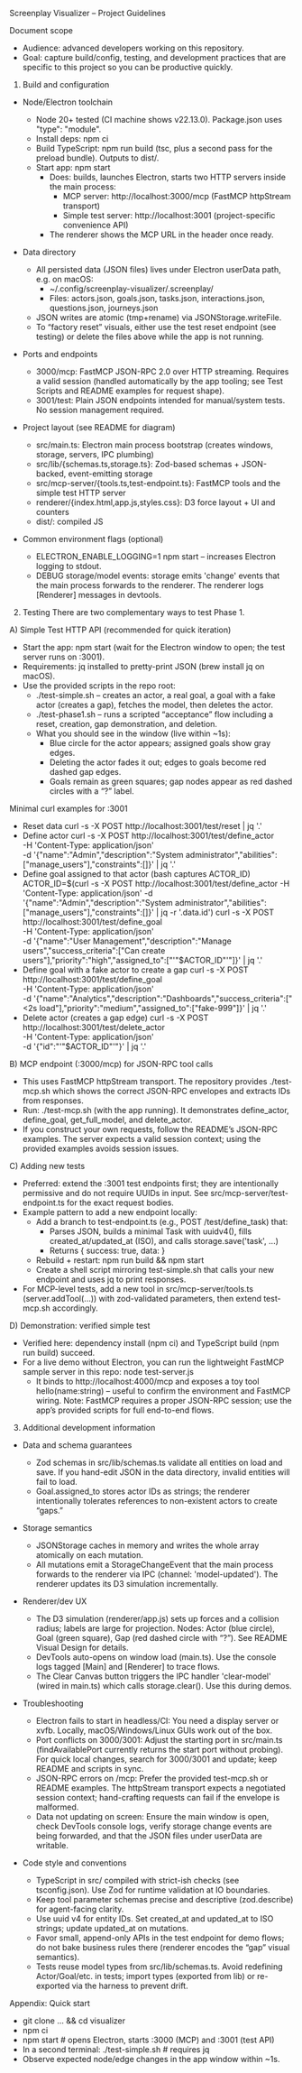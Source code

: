 Screenplay Visualizer – Project Guidelines

Document scope
- Audience: advanced developers working on this repository.
- Goal: capture build/config, testing, and development practices that are specific to this project so you can be productive quickly.

1) Build and configuration
- Node/Electron toolchain
  - Node 20+ tested (CI machine shows v22.13.0). Package.json uses "type": "module".
  - Install deps: npm ci
  - Build TypeScript: npm run build (tsc, plus a second pass for the preload bundle). Outputs to dist/.
  - Start app: npm start
    - Does: builds, launches Electron, starts two HTTP servers inside the main process:
      - MCP server: http://localhost:3000/mcp (FastMCP httpStream transport)
      - Simple test server: http://localhost:3001 (project-specific convenience API)
    - The renderer shows the MCP URL in the header once ready.

- Data directory
  - All persisted data (JSON files) lives under Electron userData path, e.g. on macOS:
    - ~/.config/screenplay-visualizer/.screenplay/
    - Files: actors.json, goals.json, tasks.json, interactions.json, questions.json, journeys.json
  - JSON writes are atomic (tmp+rename) via JSONStorage.writeFile.
  - To “factory reset” visuals, either use the test reset endpoint (see testing) or delete the files above while the app is not running.

- Ports and endpoints
  - 3000/mcp: FastMCP JSON-RPC 2.0 over HTTP streaming. Requires a valid session (handled automatically by the app tooling; see Test Scripts and README examples for request shape).
  - 3001/test: Plain JSON endpoints intended for manual/system tests. No session management required.

- Project layout (see README for diagram)
  - src/main.ts: Electron main process bootstrap (creates windows, storage, servers, IPC plumbing)
  - src/lib/{schemas.ts,storage.ts}: Zod-based schemas + JSON-backed, event-emitting storage
  - src/mcp-server/{tools.ts,test-endpoint.ts}: FastMCP tools and the simple test HTTP server
  - renderer/{index.html,app.js,styles.css}: D3 force layout + UI and counters
  - dist/: compiled JS

- Common environment flags (optional)
  - ELECTRON_ENABLE_LOGGING=1 npm start – increases Electron logging to stdout.
  - DEBUG storage/model events: storage emits 'change' events that the main process forwards to the renderer. The renderer logs [Renderer] messages in devtools.

2) Testing
There are two complementary ways to test Phase 1.

A) Simple Test HTTP API (recommended for quick iteration)
- Start the app: npm start (wait for the Electron window to open; the test server runs on :3001).
- Requirements: jq installed to pretty-print JSON (brew install jq on macOS).
- Use the provided scripts in the repo root:
  - ./test-simple.sh – creates an actor, a real goal, a goal with a fake actor (creates a gap), fetches the model, then deletes the actor.
  - ./test-phase1.sh – runs a scripted “acceptance” flow including a reset, creation, gap demonstration, and deletion.
  - What you should see in the window (live within ~1s):
    - Blue circle for the actor appears; assigned goals show gray edges.
    - Deleting the actor fades it out; edges to goals become red dashed gap edges.
    - Goals remain as green squares; gap nodes appear as red dashed circles with a “?” label.

Minimal curl examples for :3001
- Reset data
  curl -s -X POST http://localhost:3001/test/reset | jq '.'
- Define actor
  curl -s -X POST http://localhost:3001/test/define_actor \
    -H 'Content-Type: application/json' \
    -d '{"name":"Admin","description":"System administrator","abilities":["manage_users"],"constraints":[]}' | jq '.'
- Define goal assigned to that actor (bash captures ACTOR_ID)
  ACTOR_ID=$(curl -s -X POST http://localhost:3001/test/define_actor -H 'Content-Type: application/json' -d '{"name":"Admin","description":"System administrator","abilities":["manage_users"],"constraints":[]}' | jq -r '.data.id')
  curl -s -X POST http://localhost:3001/test/define_goal \
    -H 'Content-Type: application/json' \
    -d '{"name":"User Management","description":"Manage users","success_criteria":["Can create users"],"priority":"high","assigned_to":["'"$ACTOR_ID"'"]}' | jq '.'
- Define goal with a fake actor to create a gap
  curl -s -X POST http://localhost:3001/test/define_goal \
    -H 'Content-Type: application/json' \
    -d '{"name":"Analytics","description":"Dashboards","success_criteria":["<2s load"],"priority":"medium","assigned_to":["fake-999"]}' | jq '.'
- Delete actor (creates a gap edge)
  curl -s -X POST http://localhost:3001/test/delete_actor \
    -H 'Content-Type: application/json' \
    -d '{"id":"'"$ACTOR_ID"'"}' | jq '.'

B) MCP endpoint (:3000/mcp) for JSON-RPC tool calls
- This uses FastMCP httpStream transport. The repository provides ./test-mcp.sh which shows the correct JSON-RPC envelopes and extracts IDs from responses.
- Run: ./test-mcp.sh (with the app running). It demonstrates define_actor, define_goal, get_full_model, and delete_actor.
- If you construct your own requests, follow the README’s JSON-RPC examples. The server expects a valid session context; using the provided examples avoids session issues.

C) Adding new tests
- Preferred: extend the :3001 test endpoints first; they are intentionally permissive and do not require UUIDs in input. See src/mcp-server/test-endpoint.ts for the exact request bodies.
- Example pattern to add a new endpoint locally:
  - Add a branch to test-endpoint.ts (e.g., POST /test/define_task) that:
    - Parses JSON, builds a minimal Task with uuidv4(), fills created_at/updated_at (ISO), and calls storage.save('task', ...)
    - Returns { success: true, data: <entity> }
  - Rebuild + restart: npm run build && npm start
  - Create a shell script mirroring test-simple.sh that calls your new endpoint and uses jq to print responses.
- For MCP-level tests, add a new tool in src/mcp-server/tools.ts (server.addTool(...)) with zod-validated parameters, then extend test-mcp.sh accordingly.

D) Demonstration: verified simple test
- Verified here: dependency install (npm ci) and TypeScript build (npm run build) succeed.
- For a live demo without Electron, you can run the lightweight FastMCP sample server in this repo: node test-server.js
  - It binds to http://localhost:4000/mcp and exposes a toy tool hello(name:string) – useful to confirm the environment and FastMCP wiring. Note: FastMCP requires a proper JSON-RPC session; use the app’s provided scripts for full end-to-end flows.

3) Additional development information
- Data and schema guarantees
  - Zod schemas in src/lib/schemas.ts validate all entities on load and save. If you hand-edit JSON in the data directory, invalid entities will fail to load.
  - Goal.assigned_to stores actor IDs as strings; the renderer intentionally tolerates references to non-existent actors to create “gaps.”

- Storage semantics
  - JSONStorage caches in memory and writes the whole array atomically on each mutation.
  - All mutations emit a StorageChangeEvent that the main process forwards to the renderer via IPC (channel: 'model-updated'). The renderer updates its D3 simulation incrementally.

- Renderer/dev UX
  - The D3 simulation (renderer/app.js) sets up forces and a collision radius; labels are large for projection. Nodes: Actor (blue circle), Goal (green square), Gap (red dashed circle with “?”). See README Visual Design for details.
  - DevTools auto-opens on window load (main.ts). Use the console logs tagged [Main] and [Renderer] to trace flows.
  - The Clear Canvas button triggers the IPC handler 'clear-model' (wired in main.ts) which calls storage.clear(). Use this during demos.

- Troubleshooting
  - Electron fails to start in headless/CI: You need a display server or xvfb. Locally, macOS/Windows/Linux GUIs work out of the box.
  - Port conflicts on 3000/3001: Adjust the starting port in src/main.ts (findAvailablePort currently returns the start port without probing). For quick local changes, search for 3000/3001 and update; keep README and scripts in sync.
  - JSON-RPC errors on /mcp: Prefer the provided test-mcp.sh or README examples. The httpStream transport expects a negotiated session context; hand-crafting requests can fail if the envelope is malformed.
  - Data not updating on screen: Ensure the main window is open, check DevTools console logs, verify storage change events are being forwarded, and that the JSON files under userData are writable.

- Code style and conventions
  - TypeScript in src/ compiled with strict-ish checks (see tsconfig.json). Use Zod for runtime validation at IO boundaries.
  - Keep tool parameter schemas precise and descriptive (zod.describe) for agent-facing clarity.
  - Use uuid v4 for entity IDs. Set created_at and updated_at to ISO strings; update updated_at on mutations.
  - Favor small, append-only APIs in the test endpoint for demo flows; do not bake business rules there (renderer encodes the “gap” visual semantics).
  - Tests reuse model types from src/lib/schemas.ts. Avoid redefining Actor/Goal/etc. in tests; import types (exported from lib) or re-exported via the harness to prevent drift.

Appendix: Quick start
- git clone ... && cd visualizer
- npm ci
- npm start  # opens Electron, starts :3000 (MCP) and :3001 (test API)
- In a second terminal: ./test-simple.sh  # requires jq
- Observe expected node/edge changes in the app window within ~1s.
